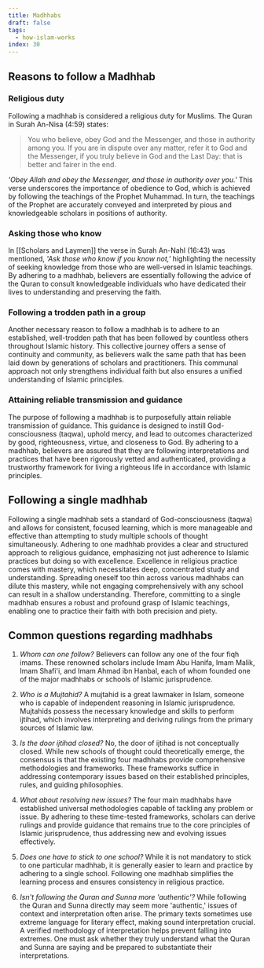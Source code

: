 ```yaml
---
title: Madhhabs
draft: false
tags:
  - how-islam-works
index: 30
---
```

## Reasons to follow a Madhhab

### Religious duty

Following a madhhab is considered a religious duty for Muslims. The Quran in Surah An-Nisa (4:59) states: 

> You who believe, obey God and the Messenger, and those in authority among you. If you are in dispute over any matter, refer it to God and the Messenger, if you truly believe in God and the Last Day: that is better and fairer in the end.

*'Obey Allah and obey the Messenger, and those in authority over you.'* This verse underscores the importance of obedience to God, which is achieved by following the teachings of the Prophet Muhammad. In turn, the teachings of the Prophet are accurately conveyed and interpreted by pious and knowledgeable scholars in positions of authority. 

### Asking those who know

In [[Scholars and Laymen]] the verse in Surah An-Nahl (16:43) was mentioned, *'Ask those who know if you know not,'* highlighting the necessity of seeking knowledge from those who are well-versed in Islamic teachings. By adhering to a madhhab, believers are essentially following the advice of the Quran to consult knowledgeable individuals who have dedicated their lives to understanding and preserving the faith.

### Following a trodden path in a group

Another necessary reason to follow a madhhab is to adhere to an established, well-trodden path that has been followed by countless others throughout Islamic history. This collective journey offers a sense of continuity and community, as believers walk the same path that has been laid down by generations of scholars and practitioners. This communal approach not only strengthens individual faith but also ensures a unified understanding of Islamic principles.

### Attaining reliable transmission and guidance

The purpose of following a madhhab is to purposefully attain reliable transmission of guidance. This guidance is designed to instill God-consciousness (taqwa), uphold mercy, and lead to outcomes characterized by good, righteousness, virtue, and closeness to God. By adhering to a madhhab, believers are assured that they are following interpretations and practices that have been rigorously vetted and authenticated, providing a trustworthy framework for living a righteous life in accordance with Islamic principles.

## Following a single madhhab

Following a single madhhab sets a standard of God-consciousness (taqwa) and allows for consistent, focused learning, which is more manageable and effective than attempting to study multiple schools of thought simultaneously. Adhering to one madhhab provides a clear and structured approach to religious guidance, emphasizing not just adherence to Islamic practices but doing so with excellence. Excellence in religious practice comes with mastery, which necessitates deep, concentrated study and understanding. Spreading oneself too thin across various madhhabs can dilute this mastery, while not engaging comprehensively with any school can result in a shallow understanding. Therefore, committing to a single madhhab ensures a robust and profound grasp of Islamic teachings, enabling one to practice their faith with both precision and piety.

## Common questions regarding madhhabs

1. *Whom can one follow?* Believers can follow any one of the four fiqh imams. These renowned scholars include Imam Abu Hanifa, Imam Malik, Imam Shafi'i, and Imam Ahmad ibn Hanbal, each of whom founded one of the major madhhabs or schools of Islamic jurisprudence.

2. *Who is a Mujtahid?* A mujtahid is a great lawmaker in Islam, someone who is capable of independent reasoning in Islamic jurisprudence. Mujtahids possess the necessary knowledge and skills to perform ijtihad, which involves interpreting and deriving rulings from the primary sources of Islamic law.
3. *Is the door ijtihad closed?* No, the door of ijtihad is not conceptually closed. While new schools of thought could theoretically emerge, the consensus is that the existing four madhhabs provide comprehensive methodologies and frameworks. These frameworks suffice in addressing contemporary issues based on their established principles, rules, and guiding philosophies.

4. *What about resolving new issues?* The four main madhhabs have established universal methodologies capable of tackling any problem or issue. By adhering to these time-tested frameworks, scholars can derive rulings and provide guidance that remains true to the core principles of Islamic jurisprudence, thus addressing new and evolving issues effectively.

5. *Does one have to stick to one school?* While it is not mandatory to stick to one particular madhhab, it is generally easier to learn and practice by adhering to a single school. Following one madhhab simplifies the learning process and ensures consistency in religious practice.

6. *Isn't following the Quran and Sunna more 'authentic'?* While following the Quran and Sunna directly may seem more 'authentic,' issues of context and interpretation often arise. The primary texts sometimes use extreme language for literary effect, making sound interpretation crucial. A verified methodology of interpretation helps prevent falling into extremes. One must ask whether they truly understand what the Quran and Sunna are saying and be prepared to substantiate their interpretations.